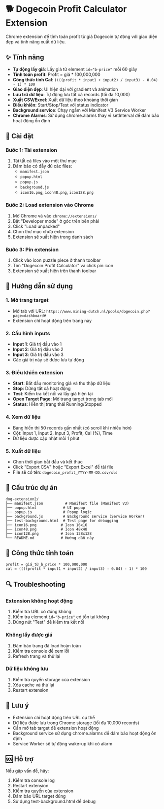 # 🐕 Dogecoin Profit Calculator Extension

Chrome extension để tính toán profit từ giá Dogecoin tự động với giao diện đẹp và tính năng xuất dữ liệu.

## ✨ Tính năng

- **Tự động lấy giá**: Lấy giá từ element `id="b-price"` mỗi 60 giây
- **Tính toán profit**: Profit = giá * 100,000,000
- **Công thức tính Cal**: `((((profit * input1 + input2) / input3) - 0.04) - 1) * 100`
- **Giao diện đẹp**: UI hiện đại với gradient và animation
- **Lưu trữ dữ liệu**: Tự động lưu tất cả records (tối đa 10,000)
- **Xuất CSV/Excel**: Xuất dữ liệu theo khoảng thời gian
- **Điều khiển**: Start/Stop/Test với status indicator
- **Background service**: Chạy ngầm với Manifest V3 Service Worker
- **Chrome Alarms**: Sử dụng chrome.alarms thay vì setInterval để đảm bảo hoạt động ổn định

## 🚀 Cài đặt

### Bước 1: Tải extension
1. Tải tất cả files vào một thư mục
2. Đảm bảo có đầy đủ các files:
   - `manifest.json`
   - `popup.html`
   - `popup.js`
   - `background.js`
   - `icon16.png`, `icon48.png`, `icon128.png`

### Bước 2: Load extension vào Chrome
1. Mở Chrome và vào `chrome://extensions/`
2. Bật "Developer mode" ở góc trên bên phải
3. Click "Load unpacked"
4. Chọn thư mục chứa extension
5. Extension sẽ xuất hiện trong danh sách

### Bước 3: Pin extension
1. Click vào icon puzzle piece ở thanh toolbar
2. Tìm "Dogecoin Profit Calculator" và click pin icon
3. Extension sẽ xuất hiện trên thanh toolbar

## 📖 Hướng dẫn sử dụng

### 1. Mở trang target
- Mở tab với URL: `https://www.mining-dutch.nl/pools/dogecoin.php?page=dashboard#`
- Extension chỉ hoạt động trên trang này

### 2. Cấu hình inputs
- **Input 1**: Giá trị đầu vào 1
- **Input 2**: Giá trị đầu vào 2  
- **Input 3**: Giá trị đầu vào 3
- Các giá trị này sẽ được lưu tự động

### 3. Điều khiển extension
- **Start**: Bắt đầu monitoring giá và thu thập dữ liệu
- **Stop**: Dừng tất cả hoạt động
- **Test**: Kiểm tra kết nối và lấy giá hiện tại
- **Open Target Page**: Mở trang target trong tab mới
- **Status**: Hiển thị trạng thái Running/Stopped

### 4. Xem dữ liệu
- Bảng hiển thị 50 records gần nhất (có scroll khi nhiều hơn)
- Cột: Input 1, Input 2, Input 3, Profit, Cal (%), Time
- Dữ liệu được cập nhật mỗi 1 phút

### 5. Xuất dữ liệu
- Chọn thời gian bắt đầu và kết thúc
- Click "Export CSV" hoặc "Export Excel" để tải file
- File sẽ có tên: `dogecoin_profit_YYYY-MM-DD.csv/xls`

## 🔧 Cấu trúc dự án

```
dog-extension2/
├── manifest.json          # Manifest file (Manifest V3)
├── popup.html            # UI popup
├── popup.js              # Popup logic
├── background.js         # Background service (Service Worker)
├── test-background.html  # Test page for debugging
├── icon16.png           # Icon 16x16
├── icon48.png           # Icon 48x48
├── icon128.png          # Icon 128x128
└── README.md            # Hướng dẫn này
```

## 🎯 Công thức tính toán

```
profit = giá_từ_b_price * 100,000,000
cal = ((((profit * input1 + input2) / input3) - 0.04) - 1) * 100
```

## 🔍 Troubleshooting

### Extension không hoạt động
1. Kiểm tra URL có đúng không
2. Kiểm tra element `id="b-price"` có tồn tại không
3. Dùng nút "Test" để kiểm tra kết nối

### Không lấy được giá
1. Đảm bảo trang đã load hoàn toàn
2. Kiểm tra console để xem lỗi
3. Refresh trang và thử lại

### Dữ liệu không lưu
1. Kiểm tra quyền storage của extension
2. Xóa cache và thử lại
3. Restart extension

## 📝 Lưu ý

- Extension chỉ hoạt động trên URL cụ thể
- Dữ liệu được lưu trong Chrome storage (tối đa 10,000 records)
- Cần mở tab target để extension hoạt động
- Background service sử dụng chrome.alarms để đảm bảo hoạt động ổn định
- Service Worker sẽ tự động wake-up khi có alarm

## 🆘 Hỗ trợ

Nếu gặp vấn đề, hãy:
1. Kiểm tra console log
2. Restart extension
3. Kiểm tra quyền của extension
4. Đảm bảo URL target đúng
5. Sử dụng test-background.html để debug